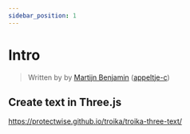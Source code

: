 ```yaml
---
sidebar_position: 1
---
```


# Intro

> Written by
> by [Martijn Benjamin](https://www.linkedin.com/in/martijn-benjamin/) ([appeltje-c](https://github.com/appeltje-c))
>

## Create text in Three.js

https://protectwise.github.io/troika/troika-three-text/
